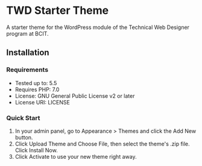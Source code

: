 TWD Starter Theme
===

A starter theme for the WordPress module of the Technical Web Designer program at BCIT.

Installation
---------------

### Requirements

- Tested up to: 5.5
- Requires PHP: 7.0
- License: GNU General Public License v2 or later
- License URI: LICENSE

### Quick Start

1. In your admin panel, go to Appearance > Themes and click the Add New button.
2. Click Upload Theme and Choose File, then select the theme's .zip file. Click Install Now.
3. Click Activate to use your new theme right away.